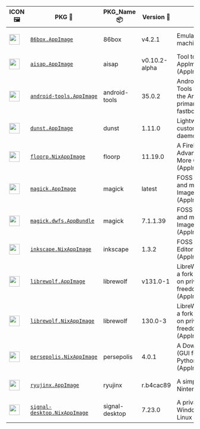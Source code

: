 |ICON 🖼️|PKG 📀|PKG_Name 📦|Version 🧬| Description ℹ️|Note ⚠️|Homepage 🌐|Source 📡|Size 💾|SHA256SUM 🔐|B3SUM 🔐|Script ⚙️|Log 🧾|
| ---- | ---- | ---- | ---- | ---- | ---- | ---- | ---- | ---- | ---- | ---- | ---- | ---- |
| <img src="https://huggingface.co/datasets/Azathothas/Toolpacks-Extras/resolve/main/aarch64-Linux/86box.icon.png" width="28" height="28"> | [`86box.AppImage`](https://huggingface.co/datasets/Azathothas/Toolpacks-Extras/resolve/main/aarch64-Linux/86box.AppImage) | 86box | v4.2.1 | Emulator of x86-based machines (AppImage) | You need to download ROMS (https://86box.readthedocs.io/en/latest/usage/roms.html)<br>(CI_VERIFIED: https://github.com/86Box/86Box/actions) | [https://86box.readthedocs.io](https://86box.readthedocs.io) | [https://github.com/86Box/86Box](https://github.com/86Box/86Box) |54.21 MB | `3ba06cb597b7626a3773cf955476df8dc237f2deb39f124e87dcce81e0516df8` | `80406afb0bc90f436d85fe24f086e7bcd6a31fe79e6c70ed7518a08deec8342e` | https://github.com/Azathothas/Toolpacks-Extras/blob/main/.github/scripts/aarch64-Linux/pkgs/86box.sh | https://huggingface.co/datasets/Azathothas/Toolpacks-Extras/resolve/main/aarch64-Linux/86box.log | emulator,hypervisor |
| <img src="https://huggingface.co/datasets/Azathothas/Toolpacks-Extras/resolve/main/aarch64-Linux/aisap.icon.png" width="28" height="28"> | [`aisap.AppImage`](https://huggingface.co/datasets/Azathothas/Toolpacks-Extras/resolve/main/aarch64-Linux/aisap.AppImage) | aisap | v0.10.2-alpha | Tool to make sandboxing AppImages easy (AppImage , shImg) | This PKG was built from Source using appimagetool (CI_VERIFIED: https://github.com/mgord9518/aisap/actions) | [https://github.com/mgord9518/aisap](https://github.com/mgord9518/aisap) | [https://github.com/mgord9518/aisap](https://github.com/mgord9518/aisap) |2.5 MB | `e379bfe93410ace766a9f7990e844ec84173ec48fc286f034caaad64eb574037` | `cc3b3b5508d5c0ab3421d0059f3d19874cda45e4b5646503bfff4e0c5db5bf5a` | https://github.com/Azathothas/Toolpacks-Extras/blob/main/.github/scripts/aarch64-Linux/pkgs/aisap.sh | https://huggingface.co/datasets/Azathothas/Toolpacks-Extras/resolve/main/aarch64-Linux/aisap.log | cli,sandbox |
| <img src="https://huggingface.co/datasets/Azathothas/Toolpacks-Extras/resolve/main/aarch64-Linux/android-tools.icon.png" width="28" height="28"> | [`android-tools.AppImage`](https://huggingface.co/datasets/Azathothas/Toolpacks-Extras/resolve/main/aarch64-Linux/android-tools.AppImage) | android-tools | 35.0.2 | Android SDK Platform-Tools that interface with the Android platform, primarily adb and fastboot (AppImage) | This PKG was built from Source using go-appimagetool, BUT the src has no CI (CI_VERIFIED: NONE) | [https://developer.android.com/tools/releases/platform-tools](https://developer.android.com/tools/releases/platform-tools) | [https://github.com/lzhiyong/android-sdk-tools](https://github.com/lzhiyong/android-sdk-tools) |11.06 MB | `c9b95554386d65b639c1ae43d07e90e10eae5e60f159741ddea4ad7895e0614e` | `caab700ed9fcf73265d9c5a63c6b8017527a664e83c23608a3ab851e34762f8f` | https://github.com/Azathothas/Toolpacks-Extras/blob/main/.github/scripts/aarch64-Linux/pkgs/android-tools.sh | https://huggingface.co/datasets/Azathothas/Toolpacks-Extras/resolve/main/aarch64-Linux/android-tools.log | android,utility |
| <img src="https://huggingface.co/datasets/Azathothas/Toolpacks-Extras/resolve/main/aarch64-Linux/dunst.icon.png" width="28" height="28"> | [`dunst.AppImage`](https://huggingface.co/datasets/Azathothas/Toolpacks-Extras/resolve/main/aarch64-Linux/dunst.AppImage) | dunst | 1.11.0 | Lightweight and customizable notification daemon (AppImage) | This PKG was built from Source using go-appimagetool | [https://dunst-project.org](https://dunst-project.org) | [https://github.com/dunst-project/dunst](https://github.com/dunst-project/dunst) |12.27 MB | `05bd28dc1af41e2fcb070eeb142472c9884d15884925716b2bcfbf9c305b45e3` | `3fe46046fc556ac9a8cf69a3c026413d700ab9a8f4fad3f61cec33b6326cfe9c` | https://github.com/Azathothas/Toolpacks-Extras/blob/main/.github/scripts/aarch64-Linux/pkgs/dunst.sh | https://huggingface.co/datasets/Azathothas/Toolpacks-Extras/resolve/main/aarch64-Linux/dunst.log | daemon,notification |
| <img src="https://huggingface.co/datasets/Azathothas/Toolpacks-Extras/resolve/main/aarch64-Linux/floorp.icon.png" width="28" height="28"> | [`floorp.NixAppImage`](https://huggingface.co/datasets/Azathothas/Toolpacks-Extras/resolve/main/aarch64-Linux/floorp.NixAppImage) | floorp | 11.19.0 | A FireFox Fork with Advanced Features & More Customization (AppImage,NixAppImage) | This PKG has Multiple Formats (CI_VERIFIED: https://github.com/Floorp-Projects/Floorp/actions) | [https://floorp.app](https://floorp.app) | [https://github.com/Floorp-Projects/Floorp](https://github.com/Floorp-Projects/Floorp) |355.52 MB | `d229afccae6f12512a6a9126566d0aef89ceecf4ac5284f22fd683681e59f7f3` | `82b993b9bd93ffe12b88a5c7d444066363abde2c749b3c7e7d2d8242d6ca7ac5` | https://github.com/Azathothas/Toolpacks-Extras/blob/main/.github/scripts/aarch64-Linux/pkgs/floorp.sh | https://huggingface.co/datasets/Azathothas/Toolpacks-Extras/resolve/main/aarch64-Linux/floorp.log | browser,firefox-fork |
| <img src="https://huggingface.co/datasets/Azathothas/Toolpacks-Extras/resolve/main/aarch64-Linux/imagemagick.icon.png" width="28" height="28"> | [`magick.AppImage`](https://huggingface.co/datasets/Azathothas/Toolpacks-Extras/resolve/main/aarch64-Linux/magick.AppImage) | magick | latest | FOSS suite for editing and manipulating Digital Images & Files (AppImage , AppBundle) | This PKG has Multiple Formats <br>(CI_VERIFIED: https://github.com/ImageMagick/ImageMagick/actions) | [https://imagemagick.org](https://imagemagick.org) | [https://github.com/ImageMagick/ImageMagick](https://github.com/ImageMagick/ImageMagick) |63.04 MB | `e126181f85e49b20b19052cd8995dea4901730e3b96ee487d1a9f9226ad3a57a` | `00e61be4a548093f50d1ac722d9c30973c81928eaeb90eb70ccb2aa091f9abfc` | https://github.com/Azathothas/Toolpacks-Extras/blob/main/.github/scripts/aarch64-Linux/pkgs/imagemagick.sh | https://huggingface.co/datasets/Azathothas/Toolpacks-Extras/resolve/main/aarch64-Linux/imagemagick.log | graphics |
| <img src="https://huggingface.co/datasets/Azathothas/Toolpacks-Extras/resolve/main/aarch64-Linux/imagemagick.icon.png" width="28" height="28"> | [`magick.dwfs.AppBundle`](https://huggingface.co/datasets/Azathothas/Toolpacks-Extras/resolve/main/aarch64-Linux/magick.dwfs.AppBundle) | magick | 7.1.1.39 | FOSS suite for editing and manipulating Digital Images & Files (AppImage , AppBundle) | This PKG has Multiple Formats <br>(CI_VERIFIED: https://github.com/ImageMagick/ImageMagick/actions) | [https://imagemagick.org](https://imagemagick.org) | [https://github.com/ImageMagick/ImageMagick](https://github.com/ImageMagick/ImageMagick) |19.57 MB | `9ceb41998f2c487ecfefd26bd9ee5d69e413d91b010e084f2f31bf3d07676c4c` | `cbafa9af838ef3899d060bafa70f5e3de958b4b4197de15722dfcbf1725fdbe7` | https://github.com/Azathothas/Toolpacks-Extras/blob/main/.github/scripts/aarch64-Linux/pkgs/imagemagick.sh | https://huggingface.co/datasets/Azathothas/Toolpacks-Extras/resolve/main/aarch64-Linux/imagemagick.log | graphics |
| <img src="https://huggingface.co/datasets/Azathothas/Toolpacks-Extras/resolve/main/aarch64-Linux/inkscape.icon.png" width="28" height="28"> | [`inkscape.NixAppImage`](https://huggingface.co/datasets/Azathothas/Toolpacks-Extras/resolve/main/aarch64-Linux/inkscape.NixAppImage) | inkscape | 1.3.2 | FOSS Vector Graphics Editor (AppImage,NixAppImage) | This PKG has Multiple Formats (CI_VERIFIED: https://gitlab.com/inkscape/inkscape/-/pipelines) | [https://inkscape.org](https://inkscape.org) | [https://gitlab.com/inkscape/inkscape](https://gitlab.com/inkscape/inkscape) |245.71 MB | `2c6e6ff7d9bf40a7ef0a2654f6e04c95959d57852332d481d1c7afce104c9dd5` | `d7d9d2bef182f87e11f2cd9e936e8a41938f0cbe538ed762c1542adf4b4a080d` | https://github.com/Azathothas/Toolpacks-Extras/blob/main/.github/scripts/aarch64-Linux/pkgs/inkscape.sh | https://huggingface.co/datasets/Azathothas/Toolpacks-Extras/resolve/main/aarch64-Linux/inkscape.log | graphics,multimedia |
| <img src="https://huggingface.co/datasets/Azathothas/Toolpacks-Extras/resolve/main/aarch64-Linux/librewolf.icon.png" width="28" height="28"> | [`librewolf.AppImage`](https://huggingface.co/datasets/Azathothas/Toolpacks-Extras/resolve/main/aarch64-Linux/librewolf.AppImage) | librewolf | v131.0-1 | LibreWolf Web Browser is a fork of Firefox, focused on privacy, security and freedom (AppImage,NixAppImage) | This PKG has Multiple Formats (CI_VERIFIED: https://gitlab.com/librewolf-community/browser/appimage/-/pipelines) | [https://librewolf.net](https://librewolf.net) | [https://gitlab.com/librewolf-community/browser](https://gitlab.com/librewolf-community/browser) |88.39 MB | `e62be95947b099d0b4a3a906625fb2ea0c4449965e8c293dbd0b66cae985e1b2` | `4dfe4474a7062d897bae26fec0531f6f54e2ebd90d009be64370f51f57c234f5` | https://github.com/Azathothas/Toolpacks-Extras/blob/main/.github/scripts/aarch64-Linux/pkgs/librewolf.sh | https://huggingface.co/datasets/Azathothas/Toolpacks-Extras/resolve/main/aarch64-Linux/librewolf.log | browser,privacy |
| <img src="https://huggingface.co/datasets/Azathothas/Toolpacks-Extras/resolve/main/aarch64-Linux/librewolf.icon.png" width="28" height="28"> | [`librewolf.NixAppImage`](https://huggingface.co/datasets/Azathothas/Toolpacks-Extras/resolve/main/aarch64-Linux/librewolf.NixAppImage) | librewolf | 130.0-3 | LibreWolf Web Browser is a fork of Firefox, focused on privacy, security and freedom (AppImage,NixAppImage) | This PKG has Multiple Formats (CI_VERIFIED: https://gitlab.com/librewolf-community/browser/appimage/-/pipelines) | [https://librewolf.net](https://librewolf.net) | [https://gitlab.com/librewolf-community/browser](https://gitlab.com/librewolf-community/browser) |334.29 MB | `a8ff66607f08fff45e3eca97c4460d86a025ad69d23c7936716b9ba7a584a646` | `0e430eeee0c703112e56f37489cdef5dd378fdba04fdfad684fd0f8b44690c87` | https://github.com/Azathothas/Toolpacks-Extras/blob/main/.github/scripts/aarch64-Linux/pkgs/librewolf.sh | https://huggingface.co/datasets/Azathothas/Toolpacks-Extras/resolve/main/aarch64-Linux/librewolf.log | browser,privacy |
| <img src="https://huggingface.co/datasets/Azathothas/Toolpacks-Extras/resolve/main/aarch64-Linux/persepolis.icon.png" width="28" height="28"> | [`persepolis.NixAppImage`](https://huggingface.co/datasets/Azathothas/Toolpacks-Extras/resolve/main/aarch64-Linux/persepolis.NixAppImage) | persepolis | 4.0.1 | A Download Manager (GUI for aria2) written in Python (AppImage,NixAppImage) | (CI_VERIFIED: NONE) | [https://persepolisdm.github.io](https://persepolisdm.github.io) | [https://github.com/persepolisdm/persepolis](https://github.com/persepolisdm/persepolis) |214.39 MB | `1696d2110177ffb13bd7d852a85371c3a1a47c381508eb06349cda8f2468fb39` | `fd3c7d54a3e5fec3c1c07de606a95739bd205e0b38915a65d0646c0dac730251` | https://github.com/Azathothas/Toolpacks-Extras/blob/main/.github/scripts/aarch64-Linux/pkgs/persepolis.sh | https://huggingface.co/datasets/Azathothas/Toolpacks-Extras/resolve/main/aarch64-Linux/persepolis.log | downloader,multimedia |
| <img src="https://huggingface.co/datasets/Azathothas/Toolpacks-Extras/resolve/main/aarch64-Linux/ryujinx.icon.png" width="28" height="28"> | [`ryujinx.AppImage`](https://huggingface.co/datasets/Azathothas/Toolpacks-Extras/resolve/main/aarch64-Linux/ryujinx.AppImage) | ryujinx | r.b4cac89 | A simple, experimental Nintendo Switch emulator | (CI_VERIFIED: https://github.com/ryujinx-mirror/ryujinx/actions) | [https://github.com/ryujinx-mirror/ryujinx](https://github.com/ryujinx-mirror/ryujinx) | [https://github.com/ryujinx-mirror/ryujinx](https://github.com/ryujinx-mirror/ryujinx) |24.25 MB | `bccab55187c0c38c44988525268db9bc8e4cb5d64f87ebde5df2b1553723b3ad` | `cd1af79d4e3226ba4355f893a8f4936681439a018d74e699e6c98e32486d0a72` | https://github.com/Azathothas/Toolpacks-Extras/blob/main/.github/scripts/aarch64-Linux/pkgs/ryujinx.sh | https://huggingface.co/datasets/Azathothas/Toolpacks-Extras/resolve/main/aarch64-Linux/ryujinx.log | emulator |
| <img src="https://huggingface.co/datasets/Azathothas/Toolpacks-Extras/resolve/main/aarch64-Linux/signal-desktop.icon.png" width="28" height="28"> | [`signal-desktop.NixAppImage`](https://huggingface.co/datasets/Azathothas/Toolpacks-Extras/resolve/main/aarch64-Linux/signal-desktop.NixAppImage) | signal-desktop | 7.23.0 | A private messenger for Windows, macOS, and Linux (NixAppImage) | Requires --no-sandbox to run<br>(CI_VERIFIED: https://github.com/signalapp/Signal-Desktop/actions) | [https://signal.org](https://signal.org) | [https://github.com/signalapp/Signal-Desktop](https://github.com/signalapp/Signal-Desktop) |414.96 MB | `ed0ad92cd041affc87d30e4fc72ead7dd012bd4669bbd01d9fa654e5d3272a4c` | `1b6d6ec5e8fde1fe4e6c056ba9fae39d85b28cbe94d1af6de348aa6c04d69bb7` | https://github.com/Azathothas/Toolpacks-Extras/blob/main/.github/scripts/aarch64-Linux/pkgs/signal-desktop.sh | https://huggingface.co/datasets/Azathothas/Toolpacks-Extras/resolve/main/aarch64-Linux/signal-desktop.log | messenger,privacy |
